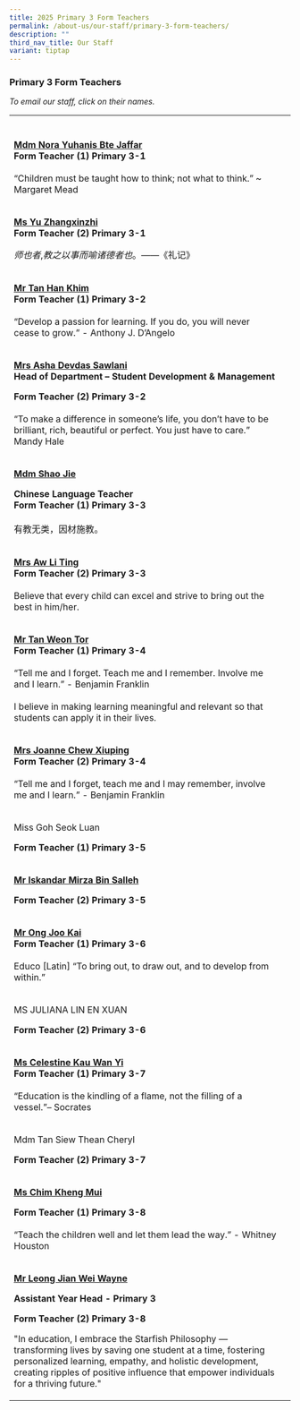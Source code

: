 ```yaml
---
title: 2025 Primary 3 Form Teachers
permalink: /about-us/our-staff/primary-3-form-teachers/
description: ""
third_nav_title: Our Staff
variant: tiptap
---
```

<h3>Primary 3 Form Teachers</h3>
<p><em>To email our staff, click on their names.</em>
</p>
<table style="minWidth: 50px">
<colgroup>
<col>
<col>
</colgroup>
<tbody>
<tr>
<th rowspan="1" colspan="1">
<p></p>
</th>
<th rowspan="1" colspan="1">
<p></p>
</th>
</tr>
<tr>
<td rowspan="1" colspan="1">
<p><strong><a href="mailto:nora_yuhanis_jaffar@moe.edu.sg" rel="noopener noreferrer nofollow" target="_blank">Mdm Nora Yuhanis Bte Jaffar</a></strong>
<br><strong>Form Teacher (1) Primary 3-1</strong>
<br>
<br>“Children must be taught how to think; not what to think.” ~ Margaret
Mead</p>
</td>
<td rowspan="1" colspan="1">
<p></p>
</td>
</tr>
<tr>
<td rowspan="1" colspan="1">
<p><strong><a href="mailto:yu_zhangxinzhi@moe.edu.sg" rel="noopener noreferrer nofollow" target="_blank">Ms Yu Zhangxinzhi</a></strong>
<br><strong>Form Teacher (2) Primary 3-1</strong>
</p>
<p><em>师也者</em>,<em>教之以事而喻诸德者也</em>。——《礼记》</p>
</td>
<td rowspan="1" colspan="1">
<p></p>
</td>
</tr>
<tr>
<td rowspan="1" colspan="1">
<p><strong><a href="mailto:tan_han_khim@moe.edu.sg" rel="noopener noreferrer nofollow" target="_blank">Mr Tan Han Khim</a></strong>
<br><strong>Form Teacher (1) Primary 3-2</strong>
<br>
<br>“Develop a passion for learning. If you do, you will never cease to grow.”
- Anthony J. D’Angelo</p>
</td>
<td rowspan="1" colspan="1">
<p></p>
</td>
</tr>
<tr>
<td rowspan="1" colspan="1">
<p><strong><a href="mailto:asha_devdas_sawlani@moe.edu.sg" rel="noopener noreferrer nofollow" target="_blank">Mrs Asha Devdas Sawlani</a></strong>
<br><strong>Head of Department – Student Development &amp; Management</strong>
</p>
<p><strong>Form Teacher (2) Primary 3-2</strong>
<br>
<br>“To make a difference in someone’s life, you don’t have to be brilliant,
rich, beautiful or perfect. You just have to care.” Mandy Hale</p>
</td>
<td rowspan="1" colspan="1">
<p></p>
</td>
</tr>
<tr>
<td rowspan="1" colspan="1">
<p><strong><a href="mailto:shao_jie@moe.edu.sg" rel="noopener noreferrer nofollow" target="_blank">Mdm Shao Jie</a></strong>
</p>
<p><strong>Chinese Language Teacher</strong>
<br><strong>Form Teacher (1) Primary 3-3</strong>
<br>
<br>有教无类，因材施教。</p>
</td>
<td rowspan="1" colspan="1">
<p></p>
</td>
</tr>
<tr>
<td rowspan="1" colspan="1">
<p><strong><a href="mailto:heng_li_ting@moe.edu.sg" rel="noopener noreferrer nofollow" target="_blank">Mrs Aw Li Ting</a></strong>
<br><strong>Form Teacher (2) Primary 3-3</strong>
<br>
<br>Believe that every child can excel and strive to bring out the best in
him/her.</p>
</td>
<td rowspan="1" colspan="1">
<p></p>
</td>
</tr>
<tr>
<td rowspan="1" colspan="1">
<p><strong><a href="mailto:tan_weon_tor@moe.edu.sg" rel="noopener noreferrer nofollow" target="_blank">Mr Tan Weon Tor</a></strong>
<br><strong>Form Teacher (1) Primary 3-4</strong>
<br>
<br>“Tell me and I forget. Teach me and I remember. Involve me and I learn.”
- Benjamin Franklin
<br>
<br>I believe in making learning meaningful and relevant so that students
can apply it in their lives.</p>
</td>
<td rowspan="1" colspan="1">
<p></p>
</td>
</tr>
<tr>
<td rowspan="1" colspan="1">
<p><strong><a href="mailto:lim_xiuping_joanne@moe.edu.sg" rel="noopener noreferrer nofollow" target="_blank">Mrs Joanne Chew Xiuping</a></strong>
<br><strong>Form Teacher (2) Primary 3-4</strong>
<br>
<br>“Tell me and I forget, teach me and I may remember, involve me and I learn.”
- Benjamin Franklin</p>
</td>
<td rowspan="1" colspan="1">
<p></p>
</td>
</tr>
<tr>
<td rowspan="1" colspan="1">
<p>Miss Goh Seok Luan</p>
<p><strong>Form Teacher (1) Primary 3-5</strong>
</p>
</td>
<td rowspan="1" colspan="1">
<p></p>
</td>
</tr>
<tr>
<td rowspan="1" colspan="1">
<p><strong><a href="mailto:iskandar_mirza_salleh@moe.edu.sg" rel="noopener noreferrer nofollow" target="_blank">Mr Iskandar Mirza Bin Salleh</a></strong>
</p>
<p><strong>Form Teacher (2) Primary 3-5</strong>
</p>
</td>
<td rowspan="1" colspan="1">
<p></p>
</td>
</tr>
<tr>
<td rowspan="1" colspan="1">
<p><strong><a href="mailto:ong_joo_kai@moe.edu.sg" rel="noopener noreferrer nofollow" target="_blank">Mr Ong Joo Kai</a></strong>
<br><strong>Form Teacher (1) Primary 3-6</strong>
<br>
<br>Educo [Latin] “To bring out, to draw out, and to develop from within.”</p>
</td>
<td rowspan="1" colspan="1">
<p></p>
</td>
</tr>
<tr>
<td rowspan="1" colspan="1">
<p>MS JULIANA LIN EN XUAN</p>
<p><strong>Form Teacher (2) Primary 3-6</strong>
</p>
</td>
<td rowspan="1" colspan="1">
<p></p>
</td>
</tr>
<tr>
<td rowspan="1" colspan="1">
<p><strong><a href="mailto:celestine_kau_wan_yi@moe.edu.sg" rel="noopener noreferrer nofollow" target="_blank">Ms Celestine Kau Wan Yi</a></strong>
<br><strong>Form Teacher (1) Primary 3-7</strong>
<br>
<br>“Education is the kindling of a flame, not the filling of a vessel.”–
Socrates</p>
</td>
<td rowspan="1" colspan="1">
<p></p>
</td>
</tr>
<tr>
<td rowspan="1" colspan="1">
<p>Mdm Tan Siew Thean Cheryl</p>
<p><strong>Form Teacher (2) Primary 3-7</strong>
</p>
</td>
<td rowspan="1" colspan="1">
<p></p>
</td>
</tr>
<tr>
<td rowspan="1" colspan="1">
<p><strong><a href="mailto:chim_kheng_mui@moe.edu.sg" rel="noopener noreferrer nofollow" target="_blank">Ms Chim Kheng Mui</a></strong>
</p>
<p><strong>Form Teacher (1) Primary 3-8</strong>
<br>
<br>“Teach the children well and let them lead the way.” - Whitney Houston</p>
</td>
<td rowspan="1" colspan="1">
<p></p>
</td>
</tr>
<tr>
<td rowspan="1" colspan="1">
<p><strong><a href="mailto:leong_jian_wei@moe.edu.sg" rel="noopener noreferrer nofollow" target="_blank">Mr Leong Jian Wei Wayne</a></strong>
</p>
<p><strong>Assistant Year Head - Primary 3</strong>
</p>
<p><strong>Form Teacher (2) Primary 3-8</strong>
</p>
<p>"In education, I embrace the Starfish Philosophy — transforming lives
by saving one student at a time, fostering personalized learning, empathy,
and holistic development, creating ripples of positive influence that empower
individuals for a thriving future."</p>
</td>
<td rowspan="1" colspan="1">
<p></p>
</td>
</tr>
</tbody>
</table>
<p></p>